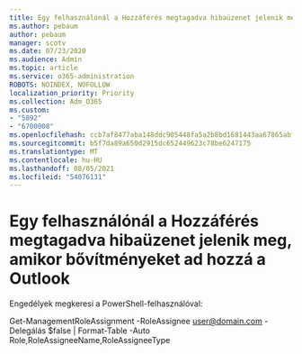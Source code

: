 ```yaml
---
title: Egy felhasználónál a Hozzáférés megtagadva hibaüzenet jelenik meg, amikor bővítményeket ad hozzá a Outlook
ms.author: pebaum
author: pebaum
manager: scotv
ms.date: 07/23/2020
ms.audience: Admin
ms.topic: article
ms.service: o365-administration
ROBOTS: NOINDEX, NOFOLLOW
localization_priority: Priority
ms.collection: Adm_O365
ms.custom:
- "5892"
- "6700008"
ms.openlocfilehash: ccb7af8477aba148ddc905448fa5a2b8bd1681443aa67865abfc69e1ca785f75
ms.sourcegitcommit: b5f7da89a650d2915dc652449623c78be6247175
ms.translationtype: MT
ms.contentlocale: hu-HU
ms.lasthandoff: 08/05/2021
ms.locfileid: "54076131"
---
```

# <a name="one-user-gets-access-denied-error-while-adding-add-ins-in-outlook"></a>Egy felhasználónál a Hozzáférés megtagadva hibaüzenet jelenik meg, amikor bővítményeket ad hozzá a Outlook

Engedélyek megkeresi a PowerShell-felhasználóval:

Get-ManagementRoleAssignment -RoleAssignee [user@domain.com](mailto:user@domain.com "mailto:user@domain.com") -Delegálás $false | Format-Table -Auto Role,RoleAssigneeName,RoleAssigneeType